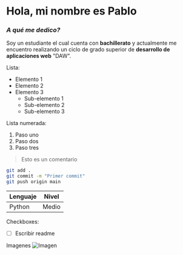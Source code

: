 # Hola, mi nombre es Pablo

### *A qué me dedico?*
Soy un estudiante el cual cuenta con **bachillerato** y actualmente me encuentro realizando un ciclo de grado superior de **desarrollo de aplicaciones web** "DAW".

Lista:
- Elemento 1
- Elemento 2
- Elemento 3
  - Sub-elemento 1
  - Sub-elemento 2
  - Sub-elemento 3

Lista numerada:
1. Paso uno
2. Paso dos
3. Paso tres

> Esto es un comentario

```bash
git add .
git commit -m "Primer commit"
git push origin main
```

| Lenguaje | Nivel |
| -------- | ----- |
| Python   | Medio | 

Checkboxes:
- [ ] Escribir readme

Imagenes ![Imagen](attachment:png)
